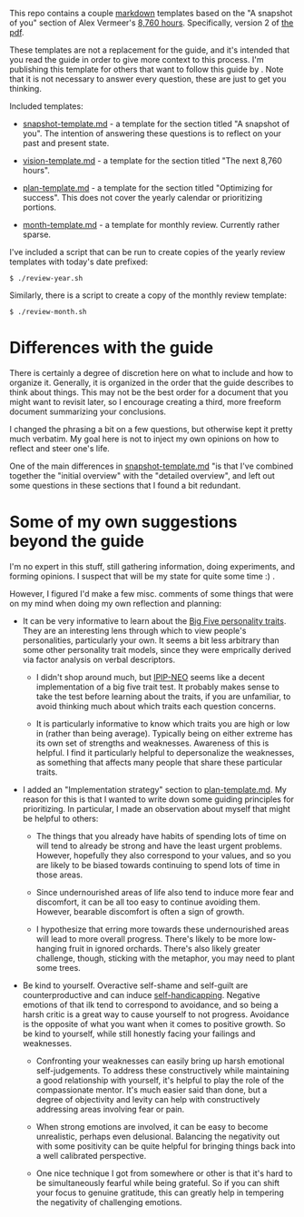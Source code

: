 This repo contains a couple [markdown] templates based on the "A snapshot of
you" section of Alex Vermeer's [8,760 hours]. Specifically, version 2 of [the
pdf].

[8,760 hours]: https://alexvermeer.com/8760hours/
[the pdf]:     https://drive.google.com/file/d/0B2PaeRjVqAN7MngxTXFPQkpLVjg/view
[markdown]:    https://daringfireball.net/projects/markdown/

These templates are not a replacement for the guide, and it's intended that you
read the guide in order to give more context to this process. I'm publishing
this template for others that want to follow this guide by .  Note that it is
not necessary to answer every question, these are just to get you thinking.

Included templates:

* [snapshot-template.md][] - a template for the section titled "A snapshot of
  you". The intention of answering these questions is to reflect on your past
  and present state.

* [vision-template.md][] - a template for the section titled "The next 8,760
  hours".

- [plan-template.md][] - a template for the section titled "Optimizing for
  success". This does not cover the yearly calendar or prioritizing portions.

- [month-template.md][] - a template for monthly review. Currently rather sparse.

I've included a script that can be run to create copies of the yearly review templates with
today's date prefixed:

```
$ ./review-year.sh
```

Similarly, there is a script to create a copy of the monthly review template:

```
$ ./review-month.sh
```

# Differences with the guide

There is certainly a degree of discretion here on what to include and how to
organize it. Generally, it is organized in the order that the guide describes to
think about things. This may not be the best order for a document that you might
want to revisit later, so I encourage creating a third, more freeform document
summarizing your conclusions.

I changed the phrasing a bit on a few questions, but otherwise kept it pretty
much verbatim. My goal here is not to inject my own opinions on how to reflect
and steer one's life.

One of the main differences in [snapshot-template.md][] "is that I've combined
together the "initial overview" with the "detailed overview", and left out some
questions in these sections that I found a bit redundant.

# Some of my own suggestions beyond the guide

I'm no expert in this stuff, still gathering information, doing experiments, and
forming opinions.  I suspect that will be my state for quite some time :) .

However, I figured I'd make a few misc. comments of some things that were on my
mind when doing my own reflection and planning:

* It can be very informative to learn about the [Big Five personality traits][].
  They are an interesting lens through which to view people's personalities,
  particularly your own. It seems a bit less arbitrary than some other
  personality trait models, since they were emprically derived via factor
  analysis on verbal descriptors.

  - I didn't shop around much, but [IPIP-NEO][] seems like a decent
    implementation of a big five trait test. It probably makes sense to take the
    test before learning about the traits, if you are unfamiliar, to avoid
    thinking much about which traits each question concerns.

  - It is particularly informative to know which traits you are high or low in
    (rather than being average). Typically being on either extreme has its own
    set of strengths and weaknesses. Awareness of this is helpful. I find it
    particularly helpful to depersonalize the weaknesses, as something that
    affects many people that share these particular traits.

* I added an "Implementation strategy" section to [plan-template.md][]. My
  reason for this is that I wanted to write down some guiding principles for
  prioritizing. In particular, I made an observation about myself that might be
  helpful to others:

  - The things that you already have habits of spending lots of time on will
    tend to already be strong and have the least urgent problems. However,
    hopefully they also correspond to your values, and so you are likely to be
    biased towards continuing to spend lots of time in those areas.

  - Since undernourished areas of life also tend to induce more fear and
    discomfort, it can be all too easy to continue avoiding them. However,
    bearable discomfort is often a sign of growth.

  - I hypothesize that erring more towards these undernourished areas will lead
    to more overall progress. There's likely to be more low-hanging fruit in
    ignored orchards. There's also likely greater challenge, though, sticking
    with the metaphor, you may need to plant some trees.

* Be kind to yourself. Overactive self-shame and self-guilt are
  counterproductive and can induce [self-handicapping][]. Negative emotions of
  that ilk tend to correspond to avoidance, and so being a harsh critic is a
  great way to cause yourself to not progress. Avoidance is the opposite of what
  you want when it comes to positive growth. So be kind to yourself, while still
  honestly facing your failings and weaknesses.

    - Confronting your weaknesses can easily bring up harsh emotional
      self-judgements. To address these constructively while maintaining a good
      relationship with yourself, it's helpful to play the role of the
      compassionate mentor. It's much easier said than done, but a degree of
      objectivity and levity can help with constructively addressing areas
      involving fear or pain.

    - When strong emotions are involved, it can be easy to become unrealistic,
      perhaps even delusional. Balancing the negativity out with some positivity
      can be quite helpful for bringing things back into a well calibrated
      perspective.

    - One nice technique I got from somewhere or other is that it's
      hard to be simultaneously fearful while being grateful. So if you can
      shift your focus to genuine gratitude, this can greatly help in tempering
      the negativity of challenging emotions.

[Big Five personality traits]: https://en.wikipedia.org/wiki/Big_Five_personality_traits
[IPIP-NEO]: http://www.personal.psu.edu/~j5j/IPIP/
[self-handicapping]: https://en.wikipedia.org/wiki/Self-handicapping
[snapshot-template.md]: snapshot-template.md
[vision-template.md]: vision-template.md
[plan-template.md]: plan-template.md
[month-template.md]: month-template.md
